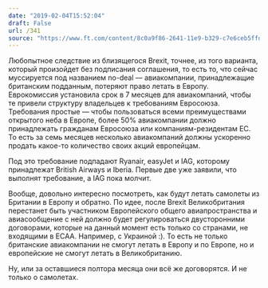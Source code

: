 ```yaml
---
date: "2019-02-04T15:52:04"
draft: False
url: /341
source: "https://www.ft.com/content/8c0a9f86-2641-11e9-b329-c7e6ceb5ffdf"
---
```


Любопытное следствие из близящегося Brexit, точнее, из того варианта, который произойдет без подписания соглашения, то есть то, что сейчас муссируется под названием no-deal — авиакомпании, принадлежащие британским подданным, потеряют право летать в Европу.
Еврокомиссия установила срок в 7 месяцев для авиакомпаний, чтобы те привели структуру владельцев к требованиям Евросоюза. Требования простые — чтобы пользоваться всеми преимуществами открытого неба в Европе, более 50% авиакомпании должно принадлежать гражданам Евросоюза или компаниям-резидентам ЕС. То есть за семь месяцев несколько авиакомпаний должны ускоренно продать какое-то количество своих акций европейцам.

Под это требование подпадают Ryanair, easyJet и IAG, которому принадлежат British Airways и Iberia. Первые две уже заявили, что выполнят требование, а IAG пока молчит.

Вообще, довольно интересно посмотреть, как будут летать самолеты из Британии в Европу и обратно. По идее, после Brexit Великобритания перестанет быть участником Европейского общего авиапространства и авиасообщение с ней должно будет регулироваться двусторонними договорами, которые на данный момент есть только со странами, не входящими в ECAA. Например, с Украиной :). То есть не только британские авиакомпании не смогут летать в Европу и по Европе, но и европейские не смогут летать в Великобританию.

Ну, или за оставшиеся полтора месяца они всё же договорятся. И не только о самолетах.
